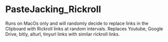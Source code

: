 # PasteJacking_Rickroll
 
Runs on MacOs only and will randomly decide to replace links in the Clipboard with Rickroll links at random intervals. Replaces Youtube, Google Drive, bitly, alturl, tinyurl links with similar rickroll links. 
